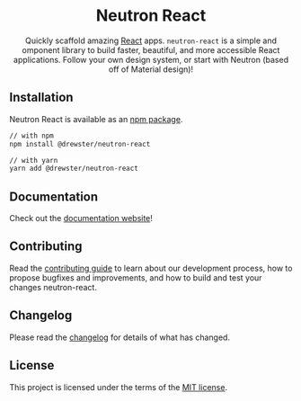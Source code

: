 <h1 align="center">Neutron React</h1>

<div align="center">

Quickly scaffold amazing [React](https://reactjs.org/) apps. `neutron-react` is a simple and omponent library to build faster, beautiful, and more accessible React applications. Follow your own design system, or start with Neutron (based off of Material design)!

</div>

## Installation

Neutron React is available as an [npm package](https://www.npmjs.com/package/@drewster/neutron-react).

```sh
// with npm
npm install @drewster/neutron-react

// with yarn
yarn add @drewster/neutron-react
```

## Documentation

Check out the [documentation website](https://neutron-react.vercel.app)!


## Contributing

Read the [contributing guide](/CONTRIBUTING.md) to learn about our development process, how to propose bugfixes and improvements, and how to build and test your changes neutron-react.

## Changelog

Please read the [changelog](https://github.com/AndrewUsher/neutron-react/blob/master/CHANGELOG.md) for details of what has changed.

## License

This project is licensed under the terms of the
[MIT license](/LICENSE).